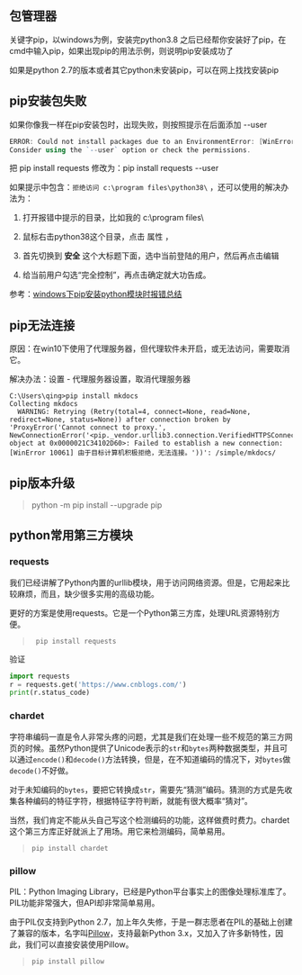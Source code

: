 ## 包管理器

关键字pip，以windows为例，安装完python3.8 之后已经帮你安装好了pip，在cmd中输入pip，如果出现pip的用法示例，则说明pip安装成功了

如果是python 2.7的版本或者其它python未安装pip，可以在网上找找安装pip

## pip安装包失败

如果你像我一样在pip安装包时，出现失败，则按照提示在后面添加 --user

```powershell
ERROR: Could not install packages due to an EnvironmentError: [WinError 5] 拒绝访问。: 'c:\\program files\\python38\\Lib\\site-packages\\certifi'
Consider using the `--user` option or check the permissions.
```

把 pip install requests 修改为：pip install requests --user

如果提示中包含：`拒绝访问 c:\program files\python38\` ，还可以使用的解决办法为：

1. 打开报错中提示的目录，比如我的 c:\program files\ 

2. 鼠标右击python38这个目录，点击 属性 ，

3. 首先切换到  **安全** 这个大标题下面，选中当前登陆的用户，然后再点击编辑

4. 给当前用户勾选“完全控制”，再点击确定就大功告成。

参考：[windows下pip安装python模块时报错总结](https://www.cnblogs.com/liaojiafa/p/5100550.html)

## pip无法连接

原因：在win10下使用了代理服务器，但代理软件未开启，或无法访问，需要取消它。

解决办法：设置 - 代理服务器设置，取消代理服务器

```
C:\Users\qing>pip install mkdocs
Collecting mkdocs
  WARNING: Retrying (Retry(total=4, connect=None, read=None, redirect=None, status=None)) after connection broken by 'ProxyError('Cannot connect to proxy.', NewConnectionError('<pip._vendor.urllib3.connection.VerifiedHTTPSConnection object at 0x0000021C34102D60>: Failed to establish a new connection: [WinError 10061] 由于目标计算机积极拒绝，无法连接。'))': /simple/mkdocs/
```



## pip版本升级

> python -m pip install --upgrade pip

## python常用第三方模块

### requests

我们已经讲解了Python内置的urllib模块，用于访问网络资源。但是，它用起来比较麻烦，而且，缺少很多实用的高级功能。

更好的方案是使用requests。它是一个Python第三方库，处理URL资源特别方便。

> ```
>  pip install requests
> ```

验证

```python
import requests
r = requests.get('https://www.cnblogs.com/')
print(r.status_code)
```



### chardet

字符串编码一直是令人非常头疼的问题，尤其是我们在处理一些不规范的第三方网页的时候。虽然Python提供了Unicode表示的`str`和`bytes`两种数据类型，并且可以通过`encode()`和`decode()`方法转换，但是，在不知道编码的情况下，对`bytes`做`decode()`不好做。

对于未知编码的`bytes`，要把它转换成`str`，需要先“猜测”编码。猜测的方式是先收集各种编码的特征字符，根据特征字符判断，就能有很大概率“猜对”。

当然，我们肯定不能从头自己写这个检测编码的功能，这样做费时费力。chardet这个第三方库正好就派上了用场。用它来检测编码，简单易用。

> ```
> pip install chardet
> ```

### pillow

PIL：Python Imaging Library，已经是Python平台事实上的图像处理标准库了。PIL功能非常强大，但API却非常简单易用。

由于PIL仅支持到Python 2.7，加上年久失修，于是一群志愿者在PIL的基础上创建了兼容的版本，名字叫[Pillow](https://github.com/python-pillow/Pillow)，支持最新Python 3.x，又加入了许多新特性，因此，我们可以直接安装使用Pillow。

> ```bash
> pip install pillow
> ```